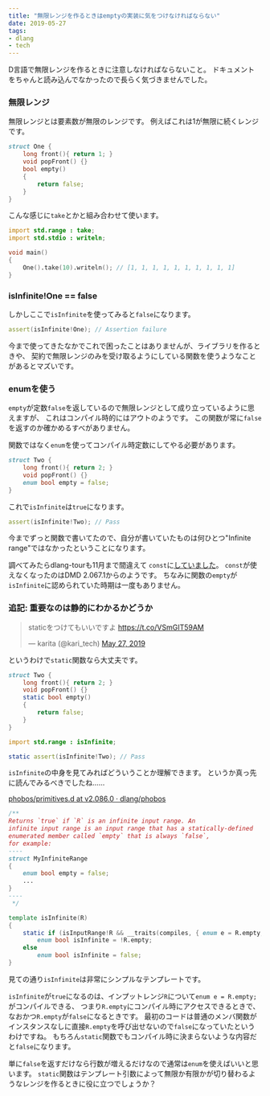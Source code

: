 ```yaml
---
title: "無限レンジを作るときはemptyの実装に気をつけなければならない"
date: 2019-05-27
tags:
- dlang
- tech
---
```


D言語で無限レンジを作るときに注意しなければならないこと。
ドキュメントをちゃんと読み込んでなかったので長らく気づきませんでした。

### 無限レンジ

無限レンジとは要素数が無限のレンジです。
例えばこれは1が無限に続くレンジです。

```d
struct One {
    long front(){ return 1; }
    void popFront() {}
    bool empty()
    {
        return false;
    }
}
```

こんな感じに`take`とかと組み合わせて使います。

```d
import std.range : take;
import std.stdio : writeln;

void main()
{
    One().take(10).writeln(); // [1, 1, 1, 1, 1, 1, 1, 1, 1, 1]
}
```

### isInfinite!One == false

しかしここで`isInfinite`を使ってみると`false`になります。

```d
assert(isInfinite!One); // Assertion failure
```

今まで使ってきたなかでこれで困ったことはありませんが、ライブラリを作るときや、
契約で無限レンジのみを受け取るようにしている関数を使うようなことがあるとマズいです。

### enumを使う

`empty`が定数`false`を返しているので無限レンジとして成り立っているように思えますが、
これはコンパイル時的にはアウトのようです。
この関数が常に`false`を返すのか確かめるすべがありません。

関数ではなく`enum`を使ってコンパイル時定数にしてやる必要があります。

```d
struct Two {
    long front(){ return 2; }
    void popFront() {}
    enum bool empty = false;
}
```

これで`isInfinite`は`true`になります。

```d
assert(isInfinite!Two); // Pass
```

今までずっと関数で書いてたので、自分が書いていたものは何ひとつ"Infinite range"ではなかったということになります。

調べてみたらdlang-tourも11月まで間違えて
`const`に[していました](https://github.com/dlang-tour/english/commit/0e56f1c29162d2a0a8d800c67b80761d7ac009f6#diff-bf645f6a9762b3f8d4e560c91ad842bc)。
`const`が使えなくなったのはDMD 2.067.1からのようです。
ちなみに関数の`empty`が`isInfinite`に認められていた時期は一度もありません。

### 追記: 重要なのは静的にわかるかどうか

<blockquote class="twitter-tweet"><p lang="ja" dir="ltr">staticをつけてもいいですよ <a href="https://t.co/VSmGIT59AM">https://t.co/VSmGIT59AM</a></p>&mdash; karita (@kari_tech) <a href="https://twitter.com/kari_tech/status/1133023001014706176?ref_src=twsrc%5Etfw">May 27, 2019</a></blockquote> <script async src="https://platform.twitter.com/widgets.js" charset="utf-8"></script>

というわけで`static`関数なら大丈夫です。

```d
struct Two {
    long front(){ return 2; }
    void popFront() {}
    static bool empty()
    {
        return false;
    }
}

import std.range : isInfinite;

static assert(isInfinite!Two); // Pass
```

`isInfinite`の中身を見てみればどういうことか理解できます。
というか真っ先に読んでみるべきでしたね……

[phobos/primitives.d at v2.086.0 · dlang/phobos](https://github.com/dlang/phobos/blob/v2.086.0/std/range/primitives.d#L1593)

```d
/**
Returns `true` if `R` is an infinite input range. An
infinite input range is an input range that has a statically-defined
enumerated member called `empty` that is always `false`,
for example:
----
struct MyInfiniteRange
{
    enum bool empty = false;
    ...
}
----
 */

template isInfinite(R)
{
    static if (isInputRange!R && __traits(compiles, { enum e = R.empty; }))
        enum bool isInfinite = !R.empty;
    else
        enum bool isInfinite = false;
}
```

見ての通り`isInfinite`は非常にシンプルなテンプレートです。

`isInfinite`が`true`になるのは、インプットレンジ`R`について`enum e = R.empty;`がコンパイルできる、
つまり`R.empty`にコンパイル時にアクセスできるときで、なおかつ`R.empty`が`false`になるときです。
最初のコードは普通のメンバ関数がインスタンスなしに直接`R.empty`を呼び出せないので`false`になっていたというわけですね。
もちろん`static`関数でもコンパイル時に決まらないような内容だと`false`になります。

単に`false`を返すだけなら行数が増えるだけなので通常は`enum`を使えばいいと思います。
`static`関数はテンプレート引数によって無限か有限かが切り替わるようなレンジを作るときに役に立つでしょうか？

